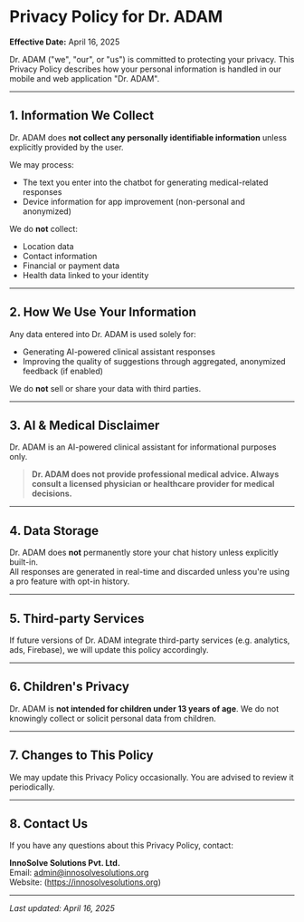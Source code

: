 # Privacy Policy for Dr. ADAM

**Effective Date:** April 16, 2025

Dr. ADAM ("we", "our", or "us") is committed to protecting your privacy. This Privacy Policy describes how your personal information is handled in our mobile and web application "Dr. ADAM".

---

## 1. Information We Collect

Dr. ADAM does **not collect any personally identifiable information** unless explicitly provided by the user.

We may process:
- The text you enter into the chatbot for generating medical-related responses
- Device information for app improvement (non-personal and anonymized)

We do **not** collect:
- Location data
- Contact information
- Financial or payment data
- Health data linked to your identity

---

## 2. How We Use Your Information

Any data entered into Dr. ADAM is used solely for:
- Generating AI-powered clinical assistant responses
- Improving the quality of suggestions through aggregated, anonymized feedback (if enabled)

We do **not** sell or share your data with third parties.

---

## 3. AI & Medical Disclaimer

Dr. ADAM is an AI-powered clinical assistant for informational purposes only.

> **Dr. ADAM does not provide professional medical advice. Always consult a licensed physician or healthcare provider for medical decisions.**

---

## 4. Data Storage

Dr. ADAM does **not** permanently store your chat history unless explicitly built-in.  
All responses are generated in real-time and discarded unless you're using a pro feature with opt-in history.

---

## 5. Third-party Services

If future versions of Dr. ADAM integrate third-party services (e.g. analytics, ads, Firebase), we will update this policy accordingly.

---

## 6. Children's Privacy

Dr. ADAM is **not intended for children under 13 years of age**. We do not knowingly collect or solicit personal data from children.

---

## 7. Changes to This Policy

We may update this Privacy Policy occasionally. You are advised to review it periodically.

---

## 8. Contact Us

If you have any questions about this Privacy Policy, contact:

**InnoSolve Solutions Pvt. Ltd.**  
Email: admin@innosolvesolutions.org  
Website: (https://innosolvesolutions.org)

---

_Last updated: April 16, 2025_
